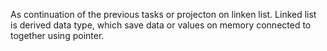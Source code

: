 As continuation of the previous tasks or projecton  on linken list.
Linked list is derived data type, which save data or values on memory connected to together using pointer.
